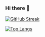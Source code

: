 ### Hi there 👋

<!--
**bothemrun/bothemrun** is a ✨ _special_ ✨ repository because its `README.md` (this file) appears on your GitHub profile.

Here are some ideas to get you started:

- 🔭 I’m currently working on ...
- 🌱 I’m currently learning ...
- 👯 I’m looking to collaborate on ...
- 🤔 I’m looking for help with ...
- 💬 Ask me about ...
- 📫 How to reach me: ...
- 😄 Pronouns: ...
- ⚡ Fun fact: ...
-->

[![GitHub Streak](https://streak-stats.demolab.com?user=bothemrun&theme=neon-dark)](https://git.io/streak-stats)

[![Top Langs](https://github-readme-stats.vercel.app/api/top-langs/?username=bothemrun)](https://github.com/anuraghazra/github-readme-stats)
